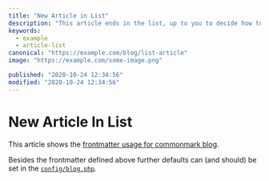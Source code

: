 ```yaml
---
title: "New Article in List"
description: "This article ends in the list, up to you to decide how to handle it there."
keywords:
  - example
  - article-list
canonical: "https://example.com/blog/list-article"
image: "https://example.com/some-image.png"

published: "2020-10-24 12:34:56"
modified: "2020-10-24 12:34:56"
---
```


# New Article In List

This article shows the [frontmatter usage for commonmark blog](https://github.com/spekulatius/laravel-commonmark-blog).

Besides the frontmatter defined above further defaults can (and should) be set in the [`config/blog.php`](https://github.com/spekulatius/laravel-commonmark-blog/blob/main/config/blog.php).
